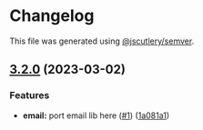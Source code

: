 # Changelog

This file was generated using [@jscutlery/semver](https://github.com/jscutlery/semver).

## [3.2.0](https://github.com/SeedCompany/libs/compare/email-3.1.0...email-3.2.0) (2023-03-02)


### Features

* **email:** port email lib here ([#1](https://github.com/SeedCompany/libs/issues/1)) ([1a081a1](https://github.com/SeedCompany/libs/commit/1a081a1bb1448a79fd4b35a4c7e8920239be66fa))
